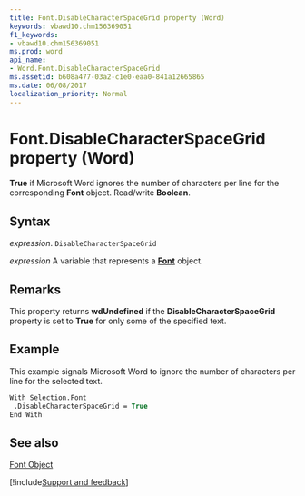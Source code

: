```yaml
---
title: Font.DisableCharacterSpaceGrid property (Word)
keywords: vbawd10.chm156369051
f1_keywords:
- vbawd10.chm156369051
ms.prod: word
api_name:
- Word.Font.DisableCharacterSpaceGrid
ms.assetid: b608a477-03a2-c1e0-eaa0-841a12665865
ms.date: 06/08/2017
localization_priority: Normal
---
```



# Font.DisableCharacterSpaceGrid property (Word)

 **True** if Microsoft Word ignores the number of characters per line for the corresponding **Font** object. Read/write **Boolean**.


## Syntax

_expression_. `DisableCharacterSpaceGrid`

_expression_ A variable that represents a **[Font](Word.Font.md)** object.


## Remarks

This property returns  **wdUndefined** if the **DisableCharacterSpaceGrid** property is set to **True** for only some of the specified text.


## Example

This example signals Microsoft Word to ignore the number of characters per line for the selected text.


```vb
With Selection.Font 
 .DisableCharacterSpaceGrid = True 
End With
```


## See also


[Font Object](Word.Font.md)

[!include[Support and feedback](~/includes/feedback-boilerplate.md)]
